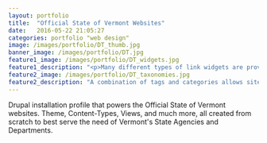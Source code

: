 ```yaml
---
layout: portfolio
title:  "Official State of Vermont Websites"
date:   2016-05-22 21:05:27
categories: portfolio "web design"
image: /images/portfolio/DT_thumb.jpg
banner_image: /images/portfolio/DT.jpg
feature1_image: /images/portfolio/DT_widgets.jpg
feature1_description: "<p>Many different types of link widgets are provided to ensure maximum flexibility.</p><p>Icon widgets are powered by a custom Drupal Content Type and the FontAwesome web font. This gives site owners complete control. Using an icon font also enables easy integration of the chosen color palette.</p>"
feature2_image: /images/portfolio/DT_taxonomies.jpg
feature2_description: "A combination of tags and categories allows site owners to display their content in different types of dynamic lists."
---
```

Drupal installation profile that powers the Official State of Vermont websites. Theme, Content-Types, Views, and much more, all created from scratch to best serve the need of Vermont's State Agencies and Departments.